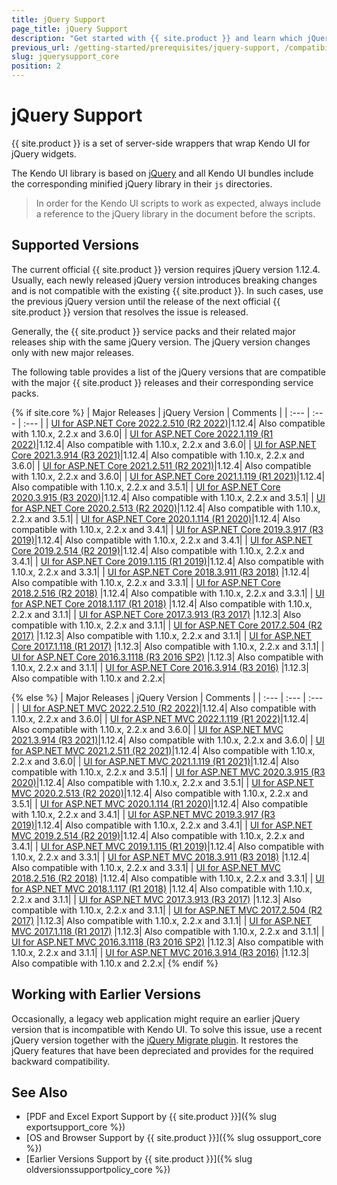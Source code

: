 ```yaml
---
title: jQuery Support
page_title: jQuery Support
description: "Get started with {{ site.product }} and learn which jQuery versions are supported by the component library."
previous_url: /getting-started/prerequisites/jquery-support, /compatibility/jquery-support, /installation-mvc/system-requirements/jquery-support
slug: jquerysupport_core
position: 2
---
```


# jQuery Support

{{ site.product }} is a set of server-side wrappers that wrap Kendo UI for jQuery widgets.

The Kendo UI library is based on [jQuery](http://jquery.com/) and all Kendo UI bundles include the corresponding minified jQuery library in their `js` directories.

> In order for the Kendo UI scripts to work as expected, always include a reference to the jQuery library in the document before the scripts.

## Supported Versions

The current official {{ site.product }} version requires jQuery version 1.12.4. Usually, each newly released jQuery version introduces breaking changes and is not compatible with the existing {{ site.product }}. In such cases, use the previous jQuery version until the release of the next official {{ site.product }} version that resolves the issue is released. 

Generally, the {{ site.product }} service packs and their related major releases ship with the same jQuery version. The jQuery version changes only with new major releases.

The following table provides a list of the jQuery versions that are compatible with the major {{ site.product }} releases and their corresponding service packs.

{% if site.core %}
| Major Releases												                                         | jQuery Version    | Comments  |
| :---															                                             | :---			         | :---	     |
| [UI for ASP.NET Core 2022.2.510 (R2 2022)](https://www.telerik.com/support/whats-new/aspnet-core-ui/release-history/ui-for-asp-net-core-r2-2022-(version-2022-2-510))|1.12.4| Also compatible with 1.10.x, 2.2.x and 3.6.0|
| [UI for ASP.NET Core 2022.1.119 (R1 2022)](https://www.telerik.com/support/whats-new/aspnet-core-ui/release-history/ui-for-asp-net-core-r1-2022(-version-2022-1-119))|1.12.4| Also compatible with 1.10.x, 2.2.x and 3.6.0|
| [UI for ASP.NET Core 2021.3.914 (R3 2021)](https://www.telerik.com/support/whats-new/aspnet-core-ui/release-history/ui-for-asp-net-core-r3-2021)|1.12.4| Also compatible with 1.10.x, 2.2.x and 3.6.0|
| [UI for ASP.NET Core 2021.2.511 (R2 2021)](https://www.telerik.com/support/whats-new/aspnet-core-ui/release-history/ui-for-asp-net-core-r2-2021)|1.12.4| Also compatible with 1.10.x, 2.2.x and 3.6.0|
| [UI for ASP.NET Core 2021.1.119 (R1 2021)](https://www.telerik.com/support/whats-new/aspnet-core-ui/release-history/ui-for-asp-net-core-r1-2021)|1.12.4| Also compatible with 1.10.x, 2.2.x and 3.5.1|
| [UI for ASP.NET Core 2020.3.915 (R3 2020)](https://www.telerik.com/support/whats-new/aspnet-core-ui/release-history/ui-for-asp-net-core-r3-2020)|1.12.4| Also compatible with 1.10.x, 2.2.x and 3.5.1|
| [UI for ASP.NET Core 2020.2.513 (R2 2020)](https://www.telerik.com/support/whats-new/aspnet-core-ui/release-history/ui-for-asp-net-core-r2-2020)|1.12.4| Also compatible with 1.10.x, 2.2.x and 3.5.1|
| [UI for ASP.NET Core 2020.1.114 (R1 2020)](https://www.telerik.com/support/whats-new/aspnet-core-ui/release-history/ui-for-asp-net-core-r1-2020)|1.12.4| Also compatible with 1.10.x, 2.2.x and 3.4.1|
| [UI for ASP.NET Core 2019.3.917 (R3 2019)](https://www.telerik.com/support/whats-new/aspnet-core-ui/release-history/ui-for-asp-net-core-r3-2019)|1.12.4| Also compatible with 1.10.x, 2.2.x and 3.4.1|
| [UI for ASP.NET Core 2019.2.514 (R2 2019)](https://www.telerik.com/support/whats-new/aspnet-core-ui/release-history/ui-for-asp-net-core-r2-2019)|1.12.4| Also compatible with 1.10.x, 2.2.x and 3.4.1|
| [UI for ASP.NET Core 2019.1.115 (R1 2019)](https://www.telerik.com/support/whats-new/aspnet-core-ui/release-history/progress-telerik-ui-for-asp-net-core-2019-1-115-changelog--uiaspcore-2019-1-115-058b0897-ab2d-46ba-b26d-4a4cbb33210c)|1.12.4| Also compatible with 1.10.x, 2.2.x and 3.3.1|
| [UI for ASP.NET Core 2018.3.911 (R3 2018)](https://www.telerik.com/support/whats-new/aspnet-core-ui/release-history/ui-for-asp-net-core-r3-2018)	|1.12.4| Also compatible with 1.10.x, 2.2.x and 3.3.1|
| [UI for ASP.NET Core 2018.2.516 (R2 2018)](https://www.telerik.com/support/whats-new/aspnet-core-ui/release-history/ui-for-asp-net-core-r2-2018-uiaspcore-2018-2-516)	|1.12.4| Also compatible with 1.10.x, 2.2.x and 3.3.1|
| [UI for ASP.NET Core 2018.1.117 (R1 2018)](https://www.telerik.com/support/whats-new/aspnet-core-ui/release-history/ui-for-asp-net-core-r1-2018)	|1.12.4| Also compatible with 1.10.x, 2.2.x and 3.1.1|
| [UI for ASP.NET Core 2017.3.913 (R3 2017)](https://www.telerik.com/support/whats-new/aspnet-core-ui/release-history/ui-for-asp-net-core-r3-2017)	|1.12.3| Also compatible with 1.10.x, 2.2.x and 3.1.1|
| [UI for ASP.NET Core 2017.2.504 (R2 2017)](https://www.telerik.com/support/whats-new/aspnet-core-ui/release-history/ui-for-asp-net-core-r2-2017)	|1.12.3| Also compatible with 1.10.x, 2.2.x and 3.1.1|
| [UI for ASP.NET Core 2017.1.118 (R1 2017)](https://www.telerik.com/support/whats-new/aspnet-core-ui/release-history/ui-for-asp-net-core-r1-2017)	|1.12.3| Also compatible with 1.10.x, 2.2.x and 3.1.1|
| [UI for ASP.NET Core 2016.3.1118 (R3 2016 SP2)](https://www.telerik.com/support/whats-new/aspnet-core-ui/release-history/ui-for-asp-net-core-r3-2016-sp2)	|1.12.3| Also compatible with 1.10.x, 2.2.x and 3.1.1|
| [UI for ASP.NET Core 2016.3.914 (R3 2016)](https://www.telerik.com/support/whats-new/aspnet-core-ui/release-history/ui-for-asp-net-core-r3-2016)	|1.12.3| Also compatible with 1.10.x and 2.2.x|

{% else %}
| Major Releases												                                         | jQuery Version    | Comments  |
| :---															                                             | :---			         | :---	     |
| [UI for ASP.NET MVC 2022.2.510 (R2 2022)](https://www.telerik.com/support/whats-new/aspnet-mvc/release-history/ui-for-asp-net-mvc-r2-2022-(version-2022-2-510))|1.12.4| Also compatible with 1.10.x, 2.2.x and 3.6.0|
| [UI for ASP.NET MVC 2022.1.119 (R1 2022)](https://www.telerik.com/support/whats-new/aspnet-mvc/release-history/ui-for-asp-net-mvc-r1-2022-(version-2022-1-119))|1.12.4| Also compatible with 1.10.x, 2.2.x and 3.6.0|
| [UI for ASP.NET MVC 2021.3.914 (R3 2021)](https://www.telerik.com/support/whats-new/aspnet-mvc/release-history/ui-for-asp-net-mvc-r3-2021)|1.12.4| Also compatible with 1.10.x, 2.2.x and 3.6.0|
| [UI for ASP.NET MVC 2021.2.511 (R2 2021)](https://www.telerik.com/support/whats-new/aspnet-mvc/release-history/ui-for-asp-net-mvc-r2-2021)|1.12.4| Also compatible with 1.10.x, 2.2.x and 3.6.0|
| [UI for ASP.NET MVC 2021.1.119 (R1 2021)](https://www.telerik.com/support/whats-new/aspnet-mvc/release-history/ui-for-asp-net-mvc-r1-2021)|1.12.4| Also compatible with 1.10.x, 2.2.x and 3.5.1|
| [UI for ASP.NET MVC 2020.3.915 (R3 2020)](https://www.telerik.com/support/whats-new/aspnet-mvc/release-history/ui-for-asp-net-mvc-r3-2020)|1.12.4| Also compatible with 1.10.x, 2.2.x and 3.5.1|
| [UI for ASP.NET MVC 2020.2.513 (R2 2020)](https://www.telerik.com/support/whats-new/aspnet-mvc/release-history/ui-for-asp-net-mvc-r2-2020)|1.12.4| Also compatible with 1.10.x, 2.2.x and 3.5.1|
| [UI for ASP.NET MVC 2020.1.114 (R1 2020)](https://www.telerik.com/support/whats-new/aspnet-mvc/release-history/ui-for-asp-net-mvc-r1-2020)|1.12.4| Also compatible with 1.10.x, 2.2.x and 3.4.1|
| [UI for ASP.NET MVC 2019.3.917 (R3 2019)](https://www.telerik.com/support/whats-new/aspnet-mvc/release-history/ui-for-asp-net-mvc-r3-2019)|1.12.4| Also compatible with 1.10.x, 2.2.x and 3.4.1|
| [UI for ASP.NET MVC 2019.2.514 (R2 2019)](https://www.telerik.com/support/whats-new/aspnet-mvc/release-history/ui-for-asp-net-mvc-r2-2019)|1.12.4| Also compatible with 1.10.x, 2.2.x and 3.4.1|
| [UI for ASP.NET MVC 2019.1.115 (R1 2019)](https://www.telerik.com/support/whats-new/aspnet-mvc/release-history/progress-telerik-ui-for-asp-net-mvc-2019-1-115-changelog--kendouimvc-2019-1-115-7eeb9109-6558-40a3-9b9b-d6310f985cda)|1.12.4| Also compatible with 1.10.x, 2.2.x and 3.3.1|
| [UI for ASP.NET MVC 2018.3.911 (R3 2018)](https://www.telerik.com/support/whats-new/aspnet-mvc/release-history/ui-for-asp-net-mvc-r3-2018)	|1.12.4| Also compatible with 1.10.x, 2.2.x and 3.3.1|
| [UI for ASP.NET MVC 2018.2.516 (R2 2018)](https://www.telerik.com/support/whats-new/aspnet-mvc/release-history/ui-for-asp-net-mvc-r2-2018-kendouimvc-2018-2-516-a32e87f1-0759-4d41-b2a1-09f2494adcab)	|1.12.4| Also compatible with 1.10.x, 2.2.x and 3.3.1|
| [UI for ASP.NET MVC 2018.1.117 (R1 2018)](https://www.telerik.com/support/whats-new/aspnet-mvc/release-history/ui-for-asp-net-mvc-r1-2018)	|1.12.4| Also compatible with 1.10.x, 2.2.x and 3.1.1|
| [UI for ASP.NET MVC 2017.3.913 (R3 2017)](https://www.telerik.com/support/whats-new/aspnet-mvc/release-history/ui-for-asp-net-mvc-r3-2017)	|1.12.3| Also compatible with 1.10.x, 2.2.x and 3.1.1|
| [UI for ASP.NET MVC 2017.2.504 (R2 2017)](https://www.telerik.com/support/whats-new/aspnet-mvc/release-history/ui-for-asp-net-mvc-r2-2017)	|1.12.3| Also compatible with 1.10.x, 2.2.x and 3.1.1|
| [UI for ASP.NET MVC 2017.1.118 (R1 2017)](https://www.telerik.com/support/whats-new/aspnet-mvc/release-history/ui-for-asp-net-mvc-r1-2017)	|1.12.3| Also compatible with 1.10.x, 2.2.x and 3.1.1|
| [UI for ASP.NET MVC 2016.3.1118 (R3 2016 SP2)](https://www.telerik.com/support/whats-new/aspnet-mvc/release-history/ui-for-asp-net-mvc-r3-2016-sp2)	|1.12.3| Also compatible with 1.10.x, 2.2.x and 3.1.1|
| [UI for ASP.NET MVC 2016.3.914 (R3 2016)](https://www.telerik.com/support/whats-new/aspnet-mvc/release-history/ui-for-asp-net-mvc-r3-2016)	|1.12.3| Also compatible with 1.10.x and 2.2.x|
{% endif %}
## Working with Earlier Versions

Occasionally, a legacy web application might require an earlier jQuery version that is incompatible with Kendo UI. To solve this issue, use a recent jQuery version together with the [jQuery Migrate plugin](https://github.com/jquery/jquery-migrate/). It restores the jQuery features that have been depreciated and provides for the required backward compatibility.

## See Also

* [PDF and Excel Export Support by {{ site.product }}]({% slug exportsupport_core %})
* [OS and Browser Support by {{ site.product }}]({% slug ossupport_core %})
* [Earlier Versions Support by {{ site.product }}]({% slug oldversionssupportpolicy_core %})
